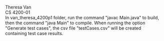 Theresa Van <br>
CS 4200-01  <br>
In van_theresa_4200p1 folder, run the command "javac Main.java" to build, then the command "java Main" to compile. When running the option "Generate test cases", the csv file "testCases.csv" will be created containing test case results.